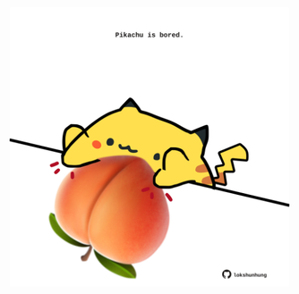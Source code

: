 <!-- built at 10/12/2022, 07:00:49 UTC -->
<p align="center">
  <img width="500" height="500" src="./ReadmeImage.svg">
</p>
